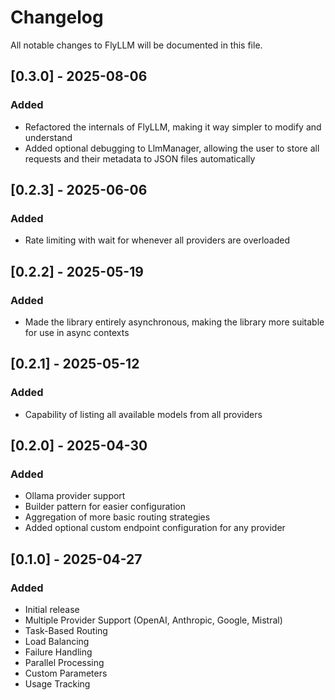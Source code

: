# Changelog

All notable changes to FlyLLM will be documented in this file.

## [0.3.0] - 2025-08-06
### Added
- Refactored the internals of FlyLLM, making it way simpler to modify and understand
- Added optional debugging to LlmManager, allowing the user to store all requests and their metadata to JSON files automatically

## [0.2.3] - 2025-06-06
### Added
- Rate limiting with wait for whenever all providers are overloaded

## [0.2.2] - 2025-05-19
### Added
- Made the library entirely asynchronous, making the library more suitable for use in async contexts

## [0.2.1] - 2025-05-12
### Added
- Capability of listing all available models from all providers

## [0.2.0] - 2025-04-30
### Added
- Ollama provider support
- Builder pattern for easier configuration
- Aggregation of more basic routing strategies
- Added optional custom endpoint configuration for any provider

## [0.1.0] - 2025-04-27
### Added
- Initial release
- Multiple Provider Support (OpenAI, Anthropic, Google, Mistral)
- Task-Based Routing
- Load Balancing
- Failure Handling
- Parallel Processing
- Custom Parameters
- Usage Tracking